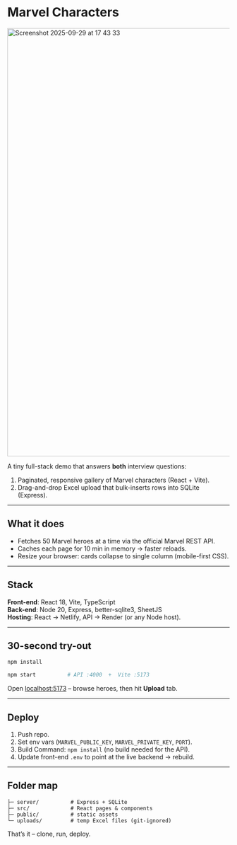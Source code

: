 # Marvel Characters

<img width="1680" height="968" alt="Screenshot 2025-09-29 at 17 43 33" src="https://github.com/user-attachments/assets/34422310-c5d8-4387-ac41-42d887bb36d1" />

A tiny full-stack demo that answers **both** interview questions:

1. Paginated, responsive gallery of Marvel characters (React + Vite).  
2. Drag-and-drop Excel upload that bulk-inserts rows into SQLite (Express).

---

## What it does
- Fetches 50 Marvel heroes at a time via the official Marvel REST API.  
- Caches each page for 10 min in memory → faster reloads.  
- Resize your browser: cards collapse to single column (mobile-first CSS).  

---

## Stack
**Front-end**: React 18, Vite, TypeScript  
**Back-end**: Node 20, Express, better-sqlite3, SheetJS  
**Hosting**: React → Netlify, API → Render (or any Node host).

---

## 30-second try-out
```bash
npm install

npm start          # API :4000  +  Vite :5173
```
Open [localhost:5173](http://localhost:5173) – browse heroes, then hit **Upload** tab.

---

## Deploy
1. Push repo.  
2. Set env vars (`MARVEL_PUBLIC_KEY`, `MARVEL_PRIVATE_KEY`, `PORT`).  
3. Build Command: `npm install` (no build needed for the API).  
4. Update front-end `.env` to point at the live backend → rebuild.

---

## Folder map
```
├─ server/          # Express + SQLite
├─ src/             # React pages & components
├─ public/          # static assets
└─ uploads/         # temp Excel files (git-ignored)
```

That’s it – clone, run, deploy.  

```
